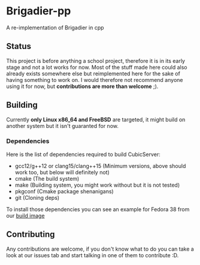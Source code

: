 # Brigadier-pp

A re-implementation of Brigadier in cpp

## Status

This project is before anything a school project, therefore it is in its
early stage and not a lot works for now. Most of the stuff made here could also
already exists somewhere else but reimplemented here for the sake of having
something to work on. I would therefore not recommend anyone using it
for now, but **contributions are more than welcome** ;).

## Building

Currently **only Linux x86_64 and FreeBSD** are targeted, it might build on another system
but it isn't guaranted for now.

### Dependencies

Here is the list of dependencies required to build CubicServer:

 - gcc12/g++12 or clang15/clang++15 (Minimum versions, above should work too, but below will definitely not)
 - cmake (The build system)
 - make (Building system, you might work without but it is not tested)
 - pkgconf (Cmake package shenanigans)
 - git (Cloning deps)

To install those dependencies you can see an example for Fedora 38 from our
[build image](https://github.com/CubicMC/cubic-runners/blob/master/Dockerfile)

## Contributing

Any contributions are welcome, if you don't know what to do you can take a look
at our issues tab and start talking in one of them to contribute :D.
